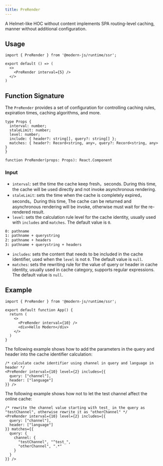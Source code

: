 ```yaml
---
title: PreRender
---
```


A Helmet-like HOC without content implements SPA routing-level caching, manner without additional configuration.

## Usage

```tsx
import { PreRender } from '@modern-js/runtime/ssr';

export default () => (
  <>
    <PreRender interval={5} />
  </>
)
```

## Function Signature

The `PreRender` provides a set of configuration for controlling caching rules, expiration times, caching algorithms, and more.

```tsx
type Props {
  interval: number;
  staleLimit: number;
  level: number;
  include: { header?: string[], query?: string[] };
  matches: { header?: Record<string, any>, query?: Record<string, any> }
}

function PreRender(props: Props): React.Component
```

### Input

- `interval`: set the time the cache keep fresh，seconds. During this time, the cache will be used directly and not invoke asynchronous rendering.
- `staleLimit`: sets the time when the cache is completely expired，seconds。During this time, The cache can be returned and asynchronous rendering will be invoke, otherwise must wait for the re-rendered result.
- `level`: sets the calculation rule level for the cache identity, usually used with `includes` and `matches`. The default value is `0`.

```bash
0: pathname
1: pathname + querystring
2: pathname + headers
3: pathname + querystring + headers
```

- `includes`: sets the content that needs to be included in the cache identifier, used when the `level` is not `0`. The default value is `null`.
- `matches`: sets the rewriting rule for the value of query or header in cache identity, usually used in cache category, supports regular expressions. The default value is `null`.

## Example

```tsx
import { PreRender } from '@modern-js/runtime/ssr';

export default function App() {
  return (
    <>
      <PreRender interval={10} />
      <div>Hello Modern</div>
    </>
  )
}
```

The following example shows how to add the parameters in the query and header into the cache identifier calculation:

```tsx
/* calculate cache identifier using channel in query and language in header */
<PreRender interval={10} level={2} includes={{
  query: ["channel"],
  header: ["language"]
}} />
```

The following example shows how not to let the test channel affect the online cache:

```tsx
/* rewrite the channel value starting with test_ in the query as "testChannel", otherwise rewrite it as "otherChannel" */
<PreRender interval={10} level={2} includes={{
  query: ["channel"],
  header: ["language"]
}} matches={{
  query: {
    channel: {
      "testChannel", "^test_",
      "otherChannel", ".*"
    }
  }
}} />
```

